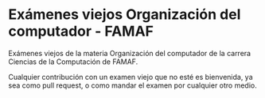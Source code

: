 # Exámenes viejos Organización del computador - FAMAF

Exámenes viejos de la materia Organización del computador de la carrera Ciencias de la Computación de FAMAF.

Cualquier contribución con un examen viejo que no esté es bienvenida, ya sea como pull request, o como mandar el examen por cualquier otro medio.


